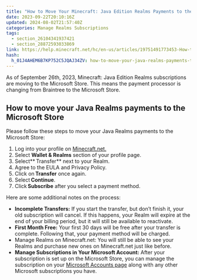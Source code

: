 ```yaml
---
title: "How to Move Your Minecraft: Java Edition Realms Payments to the Microsoft Store"
date: 2023-09-22T20:10:16Z
updated: 2024-08-02T21:57:40Z
categories: Manage Realms Subscriptions
tags:
  - section_26104341937421
  - section_28872593033869
link: https://help.minecraft.net/hc/en-us/articles/19751491773453-How-to-Move-Your-Minecraft-Java-Edition-Realms-Payments-to-the-Microsoft-Store
hash:
  h_01J4AHEM6B7KP752C5JQAJ34ZV: how-to-move-your-java-realms-payments-to-the-microsoft-store
---
```


As of September 26th, 2023, Minecraft: Java Edition Realms subscriptions are moving to the Microsoft Store. This means the payment processor is changing from Braintree to the Microsoft Store.

## How to move your Java Realms payments to the Microsoft Store

Please follow these steps to move your Java Realms payments to the Microsoft Store:

1.  Log into your profile on [Minecraft.net.](https://www.minecraft.net/en-us/login)
2.  Select **Wallet & Realms** section of your profile page.
3.  Select** Transfer** next to your Realm.
4.  Agree to the EULA and Privacy Policy.
5.  Click on **Transfer** once again.
6.  Select **Continue**.
7.  Click **Subscribe** after you select a payment method.

Here are some additional notes on the process:

- **Incomplete Transfers:** If you start the transfer, but don’t finish it, your old subscription will cancel. If this happens, your Realm will expire at the end of your billing period, but it will still be available to reactivate.  
- **First Month Free:** Your first 30 days will be free after your transfer is complete. Following that, your payment method will be charged.
- Manage Realms on Minecraft.net: You will still be able to see your Realms and purchase new ones on Minecraft.net just like before.
- **Manage Subscriptions in Your Microsoft Account:** After your subscription is set up on the Microsoft Store, you can manage the subscription on your [Microsoft Accounts page](https://account.microsoft.com/) along with any other Microsoft subscriptions you have.
